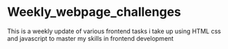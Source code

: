 # Weekly_webpage_challenges
This is a weekly update of various frontend tasks i take up using HTML css and javascript to master my skills in frontend development
